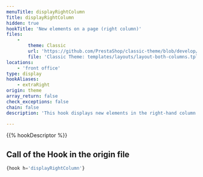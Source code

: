 ```yaml
---
menuTitle: displayRightColumn
Title: displayRightColumn
hidden: true
hookTitle: 'New elements on a page (right column)'
files:
    -
        theme: Classic
        url: 'https://github.com/PrestaShop/classic-theme/blob/develop/templates/layouts/layout-both-columns.tpl'
        file: 'Classic Theme: templates/layouts/layout-both-columns.tpl'
locations:
    - 'front office'
type: display
hookAliases:
    - extraRight
origin: theme
array_return: false
check_exceptions: false
chain: false
description: 'This hook displays new elements in the right-hand column of a page'

---
```


{{% hookDescriptor %}}

## Call of the Hook in the origin file

```php
{hook h='displayRightColumn'}
```
